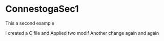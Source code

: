 # ConnestogaSec1
This a second example

I created a C file and Applied two modif
Another change again and again
